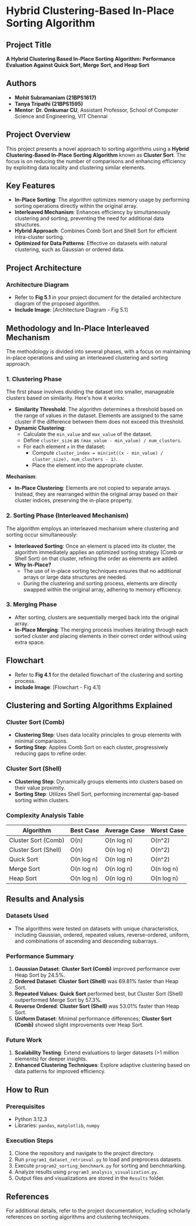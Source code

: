 
# **Hybrid Clustering-Based In-Place Sorting Algorithm**
## **Project Title**
**A Hybrid Clustering Based In-Place Sorting Algorithm: Performance Evaluation Against Quick Sort, Merge Sort, and Heap Sort**

## **Authors**
- **Mohit Subramaniam (21BPS1617)**
- **Tanya Tripathi (21BPS1595)**
- **Mentor**: **Dr. Omkumar CU**, Assistant Professor, School of Computer Science and Engineering, VIT Chennai

## **Project Overview**
This project presents a novel approach to sorting algorithms using a **Hybrid Clustering-Based In-Place Sorting Algorithm** known as **Cluster Sort**. The focus is on reducing the number of comparisons and enhancing efficiency by exploiting data locality and clustering similar elements.

## **Key Features**
- **In-Place Sorting**: The algorithm optimizes memory usage by performing sorting operations directly within the original array.
- **Interleaved Mechanism**: Enhances efficiency by simultaneously clustering and sorting, preventing the need for additional data structures.
- **Hybrid Approach**: Combines Comb Sort and Shell Sort for efficient intra-cluster sorting.
- **Optimized for Data Patterns**: Effective on datasets with natural clustering, such as Gaussian or ordered data.

## **Project Architecture**
### **Architecture Diagram**
- Refer to **Fig 5.1** in your project document for the detailed architecture diagram of the proposed algorithm.
- **Include Image**: [Architecture Diagram - Fig 5.1]

## **Methodology and In-Place Interleaved Mechanism**
The methodology is divided into several phases, with a focus on maintaining in-place operations and using an interleaved clustering and sorting approach.

### **1. Clustering Phase**
The first phase involves dividing the dataset into smaller, manageable clusters based on similarity. Here's how it works:

- **Similarity Threshold**: The algorithm determines a threshold based on the range of values in the dataset. Elements are assigned to the same cluster if the difference between them does not exceed this threshold.
- **Dynamic Clustering**:
  - Calculate the `min_value` and `max_value` of the dataset.
  - Define `cluster_size` as `(max_value - min_value) / num_clusters`.
  - For each element `x` in the dataset:
    - Compute `cluster_index = min(int((x - min_value) / cluster_size), num_clusters - 1)`.
    - Place the element into the appropriate cluster.

**Mechanism**:
- **In-Place Clustering**: Elements are not copied to separate arrays. Instead, they are rearranged within the original array based on their cluster indices, preserving the in-place property.

### **2. Sorting Phase (Interleaved Mechanism)**
The algorithm employs an interleaved mechanism where clustering and sorting occur simultaneously:
- **Interleaved Sorting**: Once an element is placed into its cluster, the algorithm immediately applies an optimized sorting strategy (Comb or Shell Sort) on that cluster, refining the order as elements are added.
- **Why In-Place?**
  - The use of in-place sorting techniques ensures that no additional arrays or large data structures are needed.
  - During the clustering and sorting process, elements are directly swapped within the original array, adhering to memory efficiency.

### **3. Merging Phase**
- After sorting, clusters are sequentially merged back into the original array.
- **In-Place Merging**: The merging process involves iterating through each sorted cluster and placing elements in their correct order without using extra space.

## **Flowchart**
- Refer to **Fig 4.1** for the detailed flowchart of the clustering and sorting process.
- **Include Image**: [Flowchart - Fig 4.1]

## **Clustering and Sorting Algorithms Explained**
### **Cluster Sort (Comb)**
- **Clustering Step**: Uses data locality principles to group elements with minimal comparisons.
- **Sorting Step**: Applies Comb Sort on each cluster, progressively reducing gaps to refine order.

### **Cluster Sort (Shell)**
- **Clustering Step**: Dynamically groups elements into clusters based on their value proximity.
- **Sorting Step**: Utilizes Shell Sort, performing incremental gap-based sorting within clusters.

### **Complexity Analysis Table**
| Algorithm            | Best Case   | Average Case  | Worst Case  |
|----------------------|-------------|---------------|--------------|
| Cluster Sort (Comb)  | O(n)        | O(n log n)    | O(n^2)       |
| Cluster Sort (Shell) | O(n)        | O(n log n)    | O(n^2)       |
| Quick Sort           | O(n log n)  | O(n log n)    | O(n^2)       |
| Merge Sort           | O(n log n)  | O(n log n)    | O(n log n)   |
| Heap Sort            | O(n log n)  | O(n log n)    | O(n log n)   |

## **Results and Analysis**
### **Datasets Used**
- The algorithms were tested on datasets with unique characteristics, including Gaussian, ordered, repeated values, reverse-ordered, uniform, and combinations of ascending and descending subarrays.

### **Performance Summary**
1. **Gaussian Dataset**: **Cluster Sort (Comb)** improved performance over Heap Sort by 24.5%.
2. **Ordered Dataset**: **Cluster Sort (Shell)** was 69.81% faster than Heap Sort.
3. **Repeated Values**: **Quick Sort** performed best, but Cluster Sort (Shell) outperformed Merge Sort by 57.3%.
4. **Reverse Ordered**: **Cluster Sort (Shell)** was 53.01% faster than Heap Sort.
5. **Uniform Dataset**: Minimal performance differences; **Cluster Sort (Comb)** showed slight improvements over Heap Sort.

### **Future Work**
1. **Scalability Testing**: Extend evaluations to larger datasets (>1 million elements) for deeper insights.
2. **Enhanced Clustering Techniques**: Explore adaptive clustering based on data patterns for improved efficiency.

## **How to Run**
### **Prerequisites**
- Python 3.12.3
- Libraries: `pandas`, `matplotlib`, `numpy`

### **Execution Steps**
1. Clone the repository and navigate to the project directory.
2. Run `program1_dataset_retrieval.py` to load and preprocess datasets.
3. Execute `program2_sorting_benchmark.py` for sorting and benchmarking.
4. Analyze results using `program3_analysis_visualization.py`.
5. Output files and visualizations are stored in the `Results` folder.

## **References**
For additional details, refer to the project documentation, including scholarly references on sorting algorithms and clustering techniques.
